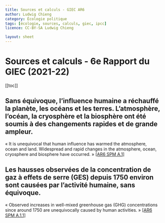 ```yaml
---
title: Sources et calculs - GIEC AR6
author: Ludwig Chieng
category: Écologie politique
tags: [écologie, sources, calculs, giec, ipcc]
licence: CC-BY-SA Ludwig Chieng

layout: sheet
---
```


# Sources et calculs - 6e Rapport du GIEC (2021-22)

[[toc]]

## Sans équivoque, l’influence humaine a réchauffé la planète, les océans et les terres. L’atmosphère, l’océan, la cryosphère et la biosphère ont été soumis à des changements rapides et de grande ampleur.

« It is unequivocal that human influence has warmed the atmosphere, ocean and land. Widespread and rapid changes in the atmosphere, ocean, cryosphere and biosphere have occurred. » [[AR6 SPM A.1]](https://www.ipcc.ch/report/ar6/wg1/downloads/report/IPCC_AR6_WGI_SPM.pdf#page=6&zoom=auto,-22,842)


## Les hausses observées de la concentration de gaz à effets de serre (GES) depuis 1750 environ sont causées par l’activité humaine, sans équivoque.

« Observed increases in well-mixed greenhouse gas (GHG) concentrations since around 1750 are unequivocally caused by human activities. » [[AR6 SPM A.1.1]](https://www.ipcc.ch/report/ar6/wg1/downloads/report/IPCC_AR6_WGI_SPM.pdf#page=6&zoom=auto,-22,842)
